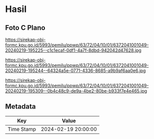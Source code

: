 # Hasil

## Foto C Plano

https://sirekap-obj-formc.kpu.go.id/5993/pemilu/ppwp/63/72/04/10/01/6372041001049-20240219-195225--c1c1ecaf-0df1-4a7f-8dbd-942042d47628.jpg

https://sirekap-obj-formc.kpu.go.id/5993/pemilu/ppwp/63/72/04/10/01/6372041001049-20240219-195244--64324a5e-0771-4336-8685-a9b9af6aa0e6.jpg

https://sirekap-obj-formc.kpu.go.id/5993/pemilu/ppwp/63/72/04/10/01/6372041001049-20240219-195309--0b4c48c9-de9a-4be2-80be-b933f7e4e465.jpg


## Metadata

| Key        | Value               |
| ---------- | ------------------- |
| Time Stamp | 2024-02-19 20:00:00 |



